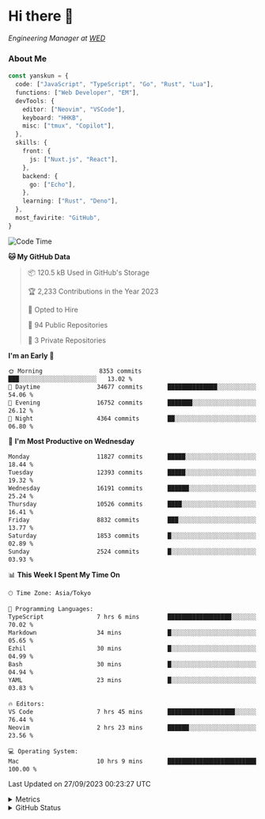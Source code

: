 # Hi there&nbsp;:wave:

<!-- ![Alt text](https://spotify-recently-played-readme.vercel.app/api?user=31kynbuubkiu3r4qh4hjuaglhfay) -->

_Engineering Manager at [WED](https://github.com/wedinc)_

### About Me

```ts
const yanskun = {
  code: ["JavaScript", "TypeScript", "Go", "Rust", "Lua"],
  functions: ["Web Developer", "EM"],
  devTools: {
    editor: ["Neovim", "VSCode"],
    keyboard: "HHKB",
    misc: ["tmux", "Copilot"],
  },
  skills: {
    front: {
      js: ["Nuxt.js", "React"],
    },
    backend: {
      go: ["Echo"],
    },
    learning: ["Rust", "Deno"],
  },
  most_favirite: "GitHub",
}
```

<!--START_SECTION:waka-->
![Code Time](http://img.shields.io/badge/Code%20Time-488%20hrs%2045%20mins-blue)

**🐱 My GitHub Data** 

> 📦 120.5 kB Used in GitHub's Storage 
 > 
> 🏆 2,233 Contributions in the Year 2023
 > 
> 💼 Opted to Hire
 > 
> 📜 94 Public Repositories 
 > 
> 🔑 3 Private Repositories 
 > 
**I'm an Early 🐤** 

```text
🌞 Morning                8353 commits        ███░░░░░░░░░░░░░░░░░░░░░░   13.02 % 
🌆 Daytime                34677 commits       ██████████████░░░░░░░░░░░   54.06 % 
🌃 Evening                16752 commits       ███████░░░░░░░░░░░░░░░░░░   26.12 % 
🌙 Night                  4364 commits        ██░░░░░░░░░░░░░░░░░░░░░░░   06.80 % 
```
📅 **I'm Most Productive on Wednesday** 

```text
Monday                   11827 commits       █████░░░░░░░░░░░░░░░░░░░░   18.44 % 
Tuesday                  12393 commits       █████░░░░░░░░░░░░░░░░░░░░   19.32 % 
Wednesday                16191 commits       ██████░░░░░░░░░░░░░░░░░░░   25.24 % 
Thursday                 10526 commits       ████░░░░░░░░░░░░░░░░░░░░░   16.41 % 
Friday                   8832 commits        ███░░░░░░░░░░░░░░░░░░░░░░   13.77 % 
Saturday                 1853 commits        █░░░░░░░░░░░░░░░░░░░░░░░░   02.89 % 
Sunday                   2524 commits        █░░░░░░░░░░░░░░░░░░░░░░░░   03.93 % 
```


📊 **This Week I Spent My Time On** 

```text
🕑︎ Time Zone: Asia/Tokyo

💬 Programming Languages: 
TypeScript               7 hrs 6 mins        ██████████████████░░░░░░░   70.02 % 
Markdown                 34 mins             █░░░░░░░░░░░░░░░░░░░░░░░░   05.65 % 
Ezhil                    30 mins             █░░░░░░░░░░░░░░░░░░░░░░░░   04.99 % 
Bash                     30 mins             █░░░░░░░░░░░░░░░░░░░░░░░░   04.94 % 
YAML                     23 mins             █░░░░░░░░░░░░░░░░░░░░░░░░   03.83 % 

🔥 Editors: 
VS Code                  7 hrs 45 mins       ███████████████████░░░░░░   76.44 % 
Neovim                   2 hrs 23 mins       ██████░░░░░░░░░░░░░░░░░░░   23.56 % 

💻 Operating System: 
Mac                      10 hrs 9 mins       █████████████████████████   100.00 % 
```


 Last Updated on 27/09/2023 00:23:27 UTC
<!--END_SECTION:waka-->

<details>
  <summary>Metrics</summary>
  <img src="https://github.com/yanskun/yanskun/blob/main/github-metrics.svg" alt="Metrics">
</details>

<details>
  <summary>GitHub Status</summary>
  <picture>
    <source media="(prefers-color-scheme: dark)" srcset="https://raw.githubusercontent.com/yanskun/yanskun/master/profile-summary-card-output/nord_dark/0-profile-details.svg">
   <img src="https://raw.githubusercontent.com/yanskun/yanskun/master/profile-summary-card-output/default/0-profile-details.svg">
  </picture>
  <br>
  <picture>
    <source media="(prefers-color-scheme: dark)" srcset="https://raw.githubusercontent.com/yanskun/yanskun/master/profile-summary-card-output/nord_dark/1-repos-per-language.svg">
   <img src="https://raw.githubusercontent.com/yanskun/yanskun/master/profile-summary-card-output/default/1-repos-per-language.svg">
  </picture>
  <picture>
    <source media="(prefers-color-scheme: dark)" srcset="https://raw.githubusercontent.com/yanskun/yanskun/master/profile-summary-card-output/nord_dark/2-most-commit-language.svg">
   <img src="https://raw.githubusercontent.com/yanskun/yanskun/master/profile-summary-card-output/default/2-most-commit-language.svg">
  </picture>
  <br>
  <picture>
    <source media="(prefers-color-scheme: dark)" srcset="https://raw.githubusercontent.com/yanskun/yanskun/master/profile-summary-card-output/nord_dark/3-stats.svg">
   <img src="https://raw.githubusercontent.com/yanskun/yanskun/master/profile-summary-card-output/default/3-stats.svg">
  </picture>
  <picture>
    <source media="(prefers-color-scheme: dark)" srcset="https://raw.githubusercontent.com/yanskun/yanskun/master/profile-summary-card-output/nord_dark/4-productive-time.svg">
   <img src="https://raw.githubusercontent.com/yanskun/yanskun/master/profile-summary-card-output/default/4-productive-time.svg">
  </picture>
</details>
